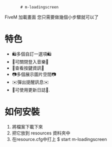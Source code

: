            # m-loadingscreen
FiveM 加載畫面 您只需要做幾個小步驟就可以了


# 特色

* 🛍️多個自訂一選項🛍️
* 🚫可關閉登入音樂🚫
* 📱查看按鍵資訊📱
* 📷多個展示圖片空間📷
* ✉️彈出提醒訊息✉️
* 🧾可使用更新日誌🧾.


# 如何安裝
1. 將檔案下載下來 
2. 把它放到 resources 資料夾中 
3. 在resource.cfg中打上 
$ start m-loadingscreen 
